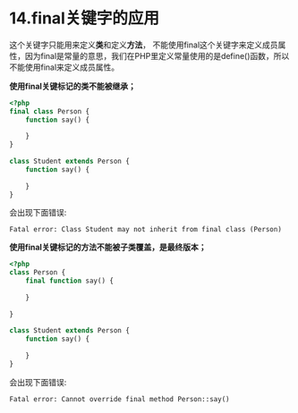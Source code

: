 # 14.final关键字的应用

这个关键字只能用来定义**类**和定义**方法**， 不能使用final这个关键字来定义成员属性，因为final是常量的意思，我们在PHP里定义常量使用的是define\(\)函数，所以不能使用final来定义成员属性。

**使用final关键标记的类不能被继承；**

```php
<?php
final class Person {
    function say() {
 
    }
}
 
class Student extends Person {
    function say() {
 
    }
}
```

会出现下面错误:

```
Fatal error: Class Student may not inherit from final class (Person)
```

**使用final关键标记的方法不能被子类覆盖，是最终版本；**

```php
<?php
class Person {
    final function say() {
 
    }
 
}
 
class Student extends Person {
    function say() {
 
    }
}
```

会出现下面错误:

```
Fatal error: Cannot override final method Person::say()
```



